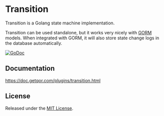 # Transition

Transition is a Golang state machine implementation.

Transition can be used standalone, but it works very nicely with [GORM](https://github.com/jinzhu/gorm) models. When integrated with GORM, it will also store state change logs in the database automatically.

[![GoDoc](https://godoc.org/github.com/qor/transition?status.svg)](https://godoc.org/github.com/qor/transition)

## Documentation

<https://doc.getqor.com/plugins/transition.html>

## License

Released under the [MIT License](http://opensource.org/licenses/MIT).
